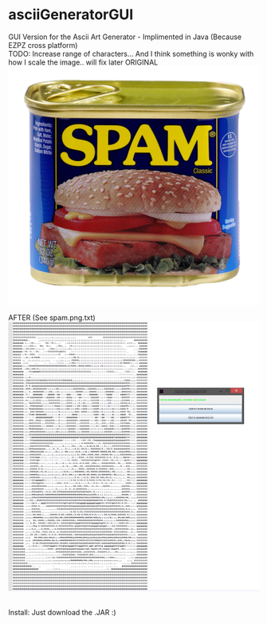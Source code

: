 # asciiGeneratorGUI
GUI Version for the Ascii Art Generator - Implimented in Java (Because EZPZ cross platform)<br /> 
TODO: Increase range of characters... And I think something is wonky with how I scale the image.. will fix later
ORIGINAL <br />
![Alt Text](https://github.com/SageTheWizard/asciiGeneratorGUI/blob/master/spam.png) <br />

AFTER (See spam.png.txt) <br /> 
![Alt Text](https://github.com/SageTheWizard/asciiGeneratorGUI/blob/master/test.PNG) <br /> <br />

Install: Just download the .JAR :) 
